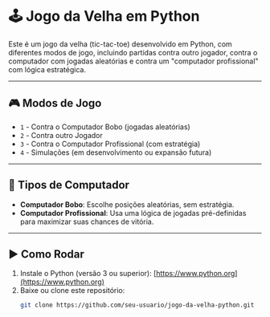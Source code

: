 # 🕹️ Jogo da Velha em Python

Este é um jogo da velha (tic-tac-toe) desenvolvido em Python, com diferentes modos de jogo, incluindo partidas contra outro jogador, contra o computador com jogadas aleatórias e contra um "computador profissional" com lógica estratégica.

---

## 🎮 Modos de Jogo

- `1` - Contra o Computador Bobo (jogadas aleatórias)
- `2` - Contra outro Jogador
- `3` - Contra o Computador Profissional (com estratégia)
- `4` - Simulações (em desenvolvimento ou expansão futura)

---

## 🤖 Tipos de Computador

- **Computador Bobo**: Escolhe posições aleatórias, sem estratégia.
- **Computador Profissional**: Usa uma lógica de jogadas pré-definidas para maximizar suas chances de vitória.

---

## ▶️ Como Rodar

1. Instale o Python (versão 3 ou superior): [https://www.python.org](https://www.python.org)
2. Baixe ou clone este repositório:
   ```bash
   git clone https://github.com/seu-usuario/jogo-da-velha-python.git
